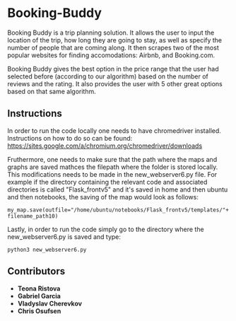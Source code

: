 # Booking-Buddy

Booking Buddy is a trip planning solution. It allows the user to input the location of the trip, how long they are going to stay, as well as specify the number of people that are coming along. It then scrapes two of the most popular websites for finding accomodations: Airbnb, and Booking.com. 

Booking Buddy gives the best option in the price range that the user had selected before (according to our algorithm) based on the number of reviews and the rating. It also provides the user with 5 other great options based on that same algorithm.


## Instructions

In order to run the code locally one needs to have chromedriver installed. Instructions on how to do so can be found: https://sites.google.com/a/chromium.org/chromedriver/downloads 


Fruthermore, one needs to make sure that the path where the maps and graphs are saved mathces the filepath where the folder is stored locally. This modifications needs to be made in the new_webserver6.py file. For example if the directory containing the relevant code and associated directories is called "Flask_frontv5" and it's saved in home and then ubuntu and then notebooks, the saving of the map would look as follows:

```
my_map.save(outfile="/home/ubuntu/notebooks/Flask_frontv5/templates/"+ filename_path10)
```

Lastly, in order to run the code simply go to the directory where the new_webserver6.py is saved and type:

```
python3 new_webserver6.py
```

## Contributors 

* **Teona Ristova**
* **Gabriel Garcia**
* **Vladyslav Cherevkov**
* **Chris Osufsen**
